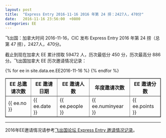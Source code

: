 ```yaml
---
layout: post
title:  "Express Entry 2016-11-16 2016 年第 24 捞：2427人，470分"
date:   2016-11-16 23:56:00  +0800
categories: EE
---
```


飞出国：加拿大时间 2016-11-16，CIC 发布 Express Entry 2016 年第 24 捞（总第 47 捞），2427人，470分。

截止到现在加拿大 EE 累计捞取 59472 人，历次最低分 450 分，历次最高分 886分。飞出国加拿大 EE 历次邀请情况记录：

<table border = "1" cellpadding="1" cellspacing="0">
  <tr>
    <th>EE 总邀请次数</th>
    <th>EE 邀请日期</th>
    <th>EE 邀请人数</th>
    <th>年度邀请次数</th>
    <th>EE 邀请分数</th>
  </tr>
{% for ee in site.data.ee.EE2016-11-16 %}
<tr>
<td> {{ ee.no }} </td>
<td> {{ ee.date }} </td>
<td> {{ ee.people }} </td>
<td> {{ ee.numinyear }} </td>
<td> {{ ee.points }} </td>
</tr>
{% endfor %}
</table>

------

2016年EE邀请情况请参考<a href="http://bbs.fcgvisa.com/t/2016-express-entry-ita-ee/9588" target="_blank">飞出国论坛 Express Entry 邀请情况记录</a>。